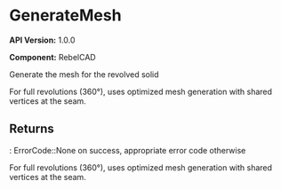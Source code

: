 # GenerateMesh

**API Version:** 1.0.0

**Component:** RebelCAD

Generate the mesh for the revolved solid

For full revolutions (360°), uses optimized mesh generation
with shared vertices at the seam.

## Returns

: ErrorCode::None on success, appropriate error code otherwise

For full revolutions (360°), uses optimized mesh generation
with shared vertices at the seam.

